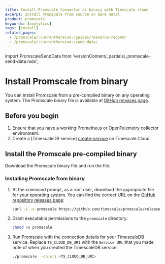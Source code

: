 ```yaml
---
title: Install Promscale Connector as binary with Timescale cloud
excerpt: Install Promscale from source on bare metal
product: promscale
keywords: [analytics]
tags: [install]
related_pages:
  - /promscale/:currentVersion:/guides/resource-recomm/
  - /promscale/:currentVersion:/send-data/
---
```


import PromscaleSendData from 'versionContent/_partials/_promscale-send-data.mdx';

# Install Promscale from binary

You can install Promscale from a pre-compiled binary on any operating system. The
Promscale binary file is available at [GitHub releases page][gh-promscale-download].

## Before you begin

1.  Ensure that you have a working Prometheus or OpenTelemetry collector environment.
1.  Create a [TimescaleDB service] [create-service] on Timescale Cloud.

## Install the Promscale pre-compiled binary

Download the Promscale binary file and run the file.

<procedure>

### Installing Promscale from binary

1.  At the command prompt, as a root user, download the appropriate file
    for your operating system. You can find the correct URL on the
    [GitHub repository releases page][releases]:

    ```bash
    curl -L -o promscale https://github.com/timescale/promscale/releases/download/<VERSION>/<PROMSCALE_DISTRIBUTION>
    ```

1.  Grant executable permissions to the `promscale` directory:

    ```bash
    chmod +x promscale
    ```

1.  Run Promscale with the connection details for your TimescaleDB service.
    Replace `TS_CLOUD_DB_URI` with the `Service URL` that you made note of when
    you created the TimescaleDB service:

    ```bash
    ./promscale --db-uri <TS_CLOUD_DB_URI>
    ```

</procedure>

<PromscaleSendData />

[gh-promscale-download]: https://github.com/timescale/promscale/releases
[releases]: https://github.com/timescale/promscale/releases/
[create-service]: /promscale/:currentVersion:/installation/promscale-with-timescale-cloud/
